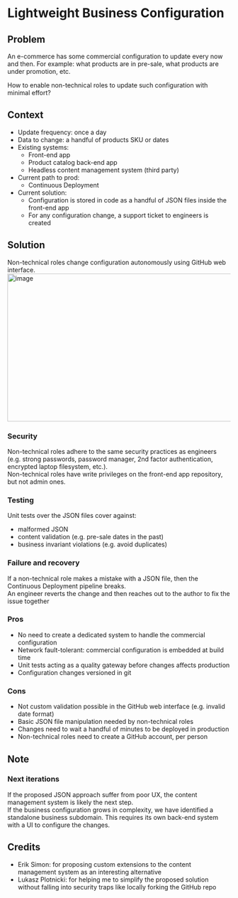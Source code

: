 # Lightweight Business Configuration

## Problem
An e-commerce has some commercial configuration to update every now and then.
For example: what products are in pre-sale, what products are under promotion, etc.

How to enable non-technical roles to update such configuration with minimal effort?

## Context
- Update frequency: once a day
- Data to change: a handful of products SKU or dates
- Existing systems:
    - Front-end app
    - Product catalog back-end app
    - Headless content management system (third party)
- Current path to prod:
    - Continuous Deployment
- Current solution:
    - Configuration is stored in code as a handful of JSON files inside the front-end app
    - For any configuration change, a support ticket to engineers is created

## Solution
Non-technical roles change configuration autonomously using GitHub web interface.
<img width="1596" height="333" alt="image" src="https://github.com/user-attachments/assets/7d232fb5-ed50-4efc-aadd-e7d0bab997b4" />

### Security
Non-technical roles adhere to the same security practices as engineers (e.g. strong passwords, password manager, 2nd factor authentication, encrypted laptop filesystem, etc.).  
Non-technical roles have write privileges on the front-end app repository, but not admin ones.

### Testing
Unit tests over the JSON files cover against:
- malformed JSON
- content validation (e.g. pre-sale dates in the past)
- business invariant violations (e.g. avoid duplicates)

### Failure and recovery
If a non-technical role makes a mistake with a JSON file, then the Continuous Deployment pipeline breaks.  
An engineer reverts the change and then reaches out to the author to fix the issue together

### Pros
- No need to create a dedicated system to handle the commercial configuration
- Network fault-tolerant: commercial configuration is embedded at build time
- Unit tests acting as a quality gateway before changes affects production
- Configuration changes versioned in git

### Cons
- Not custom validation possible in the GitHub web interface (e.g. invalid date format)
- Basic JSON file manipulation needed by non-technical roles
- Changes need to wait a handful of minutes to be deployed in production
- Non-technical roles need to create a GitHub account, per person


## Note

### Next iterations
If the proposed JSON approach suffer from poor UX, the content management system is likely the next step.  
If the business configuration grows in complexity, we have identified a standalone business subdomain. 
This requires its own back-end system with a UI to configure the changes.

## Credits
- Erik Simon: for proposing custom extensions to the content management system as an interesting alternative
- Lukasz Plotnicki: for helping me to simplify the proposed solution without falling into security traps like locally forking the GitHub repo
